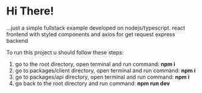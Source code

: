 # Hi There!
...just a simple fullstack example developed on nodejs/typescript.
react frontend with styled components and axios for get request
express backend

To run this project u should follow these steps:

1. go to the root directory, open terminal and run command: **npm i**
2. go to packages/client directory, open terminal and run command: **npm i**
3. go to packages/api directory, open terminal and run command: **npm i**
4. go back to the root directory and run command: **npm run dev**
